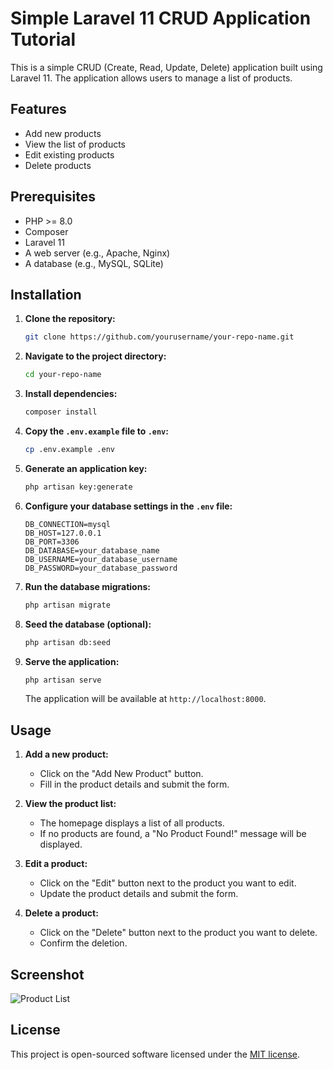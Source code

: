 # Simple Laravel 11 CRUD Application Tutorial

This is a simple CRUD (Create, Read, Update, Delete) application built using Laravel 11. The application allows users to manage a list of products.

## Features

- Add new products
- View the list of products
- Edit existing products
- Delete products

## Prerequisites

- PHP >= 8.0
- Composer
- Laravel 11
- A web server (e.g., Apache, Nginx)
- A database (e.g., MySQL, SQLite)

## Installation

1. **Clone the repository:**

    ```sh
    git clone https://github.com/yourusername/your-repo-name.git
    ```

2. **Navigate to the project directory:**

    ```sh
    cd your-repo-name
    ```

3. **Install dependencies:**

    ```sh
    composer install
    ```

4. **Copy the `.env.example` file to `.env`:**

    ```sh
    cp .env.example .env
    ```

5. **Generate an application key:**

    ```sh
    php artisan key:generate
    ```

6. **Configure your database settings in the `.env` file:**

    ```env
    DB_CONNECTION=mysql
    DB_HOST=127.0.0.1
    DB_PORT=3306
    DB_DATABASE=your_database_name
    DB_USERNAME=your_database_username
    DB_PASSWORD=your_database_password
    ```

7. **Run the database migrations:**

    ```sh
    php artisan migrate
    ```

8. **Seed the database (optional):**

    ```sh
    php artisan db:seed
    ```

9. **Serve the application:**

    ```sh
    php artisan serve
    ```

    The application will be available at `http://localhost:8000`.

## Usage

1. **Add a new product:**
   - Click on the "Add New Product" button.
   - Fill in the product details and submit the form.

2. **View the product list:**
   - The homepage displays a list of all products.
   - If no products are found, a "No Product Found!" message will be displayed.

3. **Edit a product:**
   - Click on the "Edit" button next to the product you want to edit.
   - Update the product details and submit the form.

4. **Delete a product:**
   - Click on the "Delete" button next to the product you want to delete.
   - Confirm the deletion.

## Screenshot

![Product List](./path/to/your/image.png)

## License

This project is open-sourced software licensed under the [MIT license](https://opensource.org/licenses/MIT).
